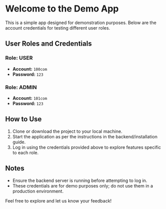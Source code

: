 # Welcome to the Demo App

This is a simple app designed for demonstration purposes. Below are the account credentials for testing different user roles.

## User Roles and Credentials

### Role: USER

- **Account:** `100com`
- **Password:** `123`

### Role: ADMIN

- **Account:** `101com`
- **Password:** `123`

## How to Use

1. Clone or download the project to your local machine.
2. Start the application as per the instructions in the backend/installation guide.
3. Log in using the credentials provided above to explore features specific to each role.

## Notes

- Ensure the backend server is running before attempting to log in.
- These credentials are for demo purposes only; do not use them in a production environment.

Feel free to explore and let us know your feedback!
